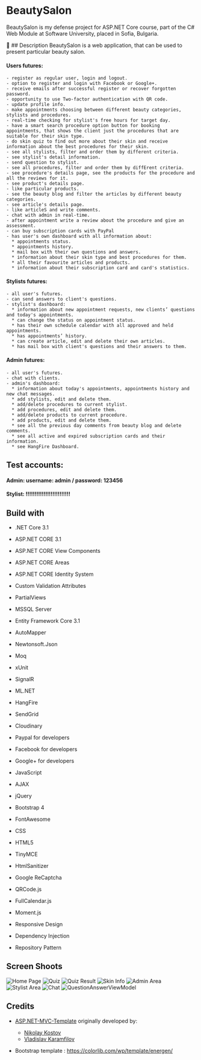 # BeautySalon
BeautySalon is my defense project for ASP.NET Core course, part of the C# Web Module at Software University, placed in Sofia, Bulgaria.

:memo: ## Description
BeautySalon is a web application, that can be used to present particular beauty salon.

#### Users futures: 

    - register as regular user, login and logout. 
    - option to register and login with Facebook or Google+. 
    - receive emails after successful register or recover forgotten password. 
    - opportunity to use Two-factor authentication with QR code. 
    - update profile info. 
    - make appointments choosing between different beauty categories, stylists and procedures. 
    - real-time checking for stylist's free hours for target day. 
    - have a smart search procedure option button for booking appointments, that shows the client just the procedures that are suitable for their skin type. 
    - do skin quiz to find out more about their skin and receive information about the best procedures for their skin. 
    - see all stylists, filter and order them by different criteria.
    - see stylist's detail information. 
    - send question to stylist. 
    - see all procedures, filter and order them by diffErent criteria.
    - see procedure's details page, see the products for the procedure and all the reviews for it. 
    - see product's details page. 
    - like particular products.  
    - see the beauty blog and filter the articles by different beauty categories. 
    - see article's details page.  
    - like articleS and write comments. 
    - chat with admin in real-time. 
    - after appointment write a review about the procedure and give an assessment.
    - can buy subscription cards with PayPal 
    - has user's own dashboard with all information about:  
      * appointments status. 
      * appointments history.
      * mail box with their own questions and answers. 
      * information about their skin type and best procedures for them. 
      * all their favourite articles and products.
      * information about their subscription card and card's statistics. 
   
#### Stylists futures: 

    - all user's futures.
    - can send answers to client's questions.
    - stylist's dashboard:  
      * information about new appointment requests, new clients’ questions and today's appointments.
      * can change the status on appointment status. 
      * has their own schedule calendar with all approved and held appointments.
      * has appointments’ history.
      * can create article, edit and delete their own articles. 
      * has mail box with client's questions and their answers to them.
   
#### Admin futures: 

    - all user's futures.
    - chat with clients.
    - admin's dashboard:  
      * information about today's appointments, appointments history and new chat messages. 
      * add stylists, edit and delete them.
      * add/delete procedures to current stylist.
      * add procedures, edit and delete them.
      * add/delete products to current procedure.
      * add products, edit and delete them.
      * see all the previous day comments from beauty blog and delete comments.
      * see all active and expired subscription cards and their information. 
      * see HangFire Dashboard.
	   
## Test accounts:

#### Admin: username: admin / password: 123456

#### Stylist: !!!!!!!!!!!!!!!!!!!!!!!!!

## Build with

 - .NET Core 3.1

 - ASP.NET CORE 3.1

 - ASP.NET CORE View Components 

 - ASP.NET CORE Areas

 - ASP.NET CORE Identity System

 - Custom Validation Attributes

 - PartialViews

 - MSSQL Server 

 - Entity Framework Core 3.1

 - AutoMapper

 - Newtonsoft.Json

 - Moq

 - xUnit

 - SignalR

 - ML.NET

 - HangFire 

 - SendGrid 

 - Cloudinary 

 - Paypal for developers

 - Facebook for developers 

 - Google+ for developers 

 - JavaScript

 - AJAX 

 - jQuery

 - Bootstrap 4

 - FontAwesome

 - CSS

 - HTML5

 - TinyMCE

 - HtmlSanitizer

 - Google ReCaptcha

 - QRCode.js

 - FullCalendar.js

 - Moment.js

 - Responsive Design

 - Dependency Injection

 - Repository Pattern


## Screen Shoots

![Home Page](https://res.cloudinary.com/dieu4mste/image/upload/v1607070125/HomePageLoggedUser_sqzud3.png)
![Quiz](https://res.cloudinary.com/dieu4mste/image/upload/v1607070125/SkinQuizTest_zctknt.png)
![Quiz Result](https://res.cloudinary.com/dieu4mste/image/upload/v1607070125/SkinQuizTestResult_w9jnud.png)
![Skin Info](https://res.cloudinary.com/dieu4mste/image/upload/v1607070125/MySkinInfo_eqxltb.png)
![Admin Area](https://res.cloudinary.com/dieu4mste/image/upload/v1607070125/adminArea_qr3ice.png)
![Stylist Area](https://res.cloudinary.com/dieu4mste/image/upload/v1607070126/stylistCalendar_wcrbuo.png)
![Chat](https://res.cloudinary.com/dieu4mste/image/upload/v1607070125/chatPage_sdzlvp.png)
![QuestionAnswerViewModel](https://res.cloudinary.com/dieu4mste/image/upload/v1607070125/questionAnswerView_cbcspu.png)


## Credits

- [ASP.NET-MVC-Template](https://github.com/NikolayIT/ASP.NET-Core-Template) originally developed by:
   * [Nikolay Kostov](https://github.com/NikolayIT)
   * [Vladislav Karamfilov](https://github.com/vladislav-karamfilov)

- Bootstrap template : https://colorlib.com/wp/template/energen/
